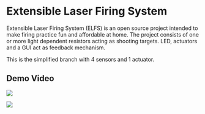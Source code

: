 # Extensible Laser Firing System

Extensible Laser Firing System (ELFS) is an open source project intended to make firing practice fun and affordable at home. The project consists of one or more light dependent resistors acting as shooting targets. LED, actuators and a GUI act as feedback mechanism.

This is the simplified branch with 4 sensors and 1 actuator.

## Demo Video

[![](http://img.youtube.com/vi/4uz0w_4gueM/0.jpg)](http://www.youtube.com/watch?v=4uz0w_4gueM "ELFS Demo")

[![](http://img.youtube.com/vi/EBV3wpJPLE4/0.jpg)](http://www.youtube.com/watch?v=EBV3wpJPLE4 "ELFS demo")
